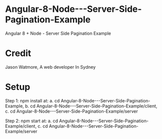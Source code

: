 # Angular-8-Node---Server-Side-Pagination-Example
Angular 8 + Node - Server Side Pagination Example


# Credit
Jason Watmore,
A web developer In Sydney

# Setup
Step 1: npm install at:
            a. cd Angular-8-Node---Server-Side-Pagination-Example,
            b. cd Angular-8-Node---Server-Side-Pagination-Example/client,
            c. cd Angular-8-Node---Server-Side-Pagination-Example/server

Step 2: npm start at:
            a. cd Angular-8-Node---Server-Side-Pagination-Example/client,
            c. cd Angular-8-Node---Server-Side-Pagination-Example/server
